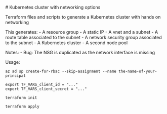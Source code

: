 # Kubernetes cluster with networking options

Terraform files and scripts to generate a Kubernetes cluster with hands on networking 

This generates:
    - A resource group
    - A static IP
    - A vnet and a subnet
    - A route table associated to the subnet
    - A network security group associated to the subnet
    - A Kubernetes cluster
    - A second node pool

Notes:
    - Bug: The NSG is duplicated as the network interface is missing


Usage:

```
az ad sp create-for-rbac --skip-assignment --name the-name-of-your-principal

export TF_VARS_client_id = "..."
export TF_VARS_client_secret = "..."

terraform init

terraform apply

```